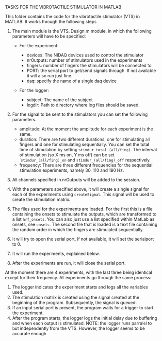 TASKS FOR THE VIBROTACTILE STIMULATOR IN MATLAB

This folder contains the code for the vibrotactile stimulator (VTS) in MATLAB.
It works through the following steps 

1. The main module is the VTS_Design.m module, in which the following parameters 
will have to be specified:

	* For the experiment:
		- devices: The NIDAQ devices used to control the stimulator
		- nrOutputs: number of stimulators used in the experiments
		- fingers: number of fingers the stimulators will be connected to
		- PORT: the serial port to get/send signals through. If not available it will 
			also run just fine.
		- daq: specify the name of a single daq device

	* For the logger:
		- subject: The name of the subject
		- logdir: Path to directory where log files should be saved.

2. For the signal to be sent to the stimulators you can set the following 
   parameters.

   - amplitude: At the moment the amplitude for each experiment is the same.
   - duration: There are two different durations, one for stimulating all fingers
   		and one for stimulating sequentially. You can set the total time of 
   		stimulation by setting `stimdur_total_(all/fing)`. The interval of stimulation
   		(so X ms on, Y ms off) can be set '`stimdur_(all/fing)_on` and 
   		`stimdur_(all/fing)_off` respectively.
   - frequency: There are three different frequencies for the sequential stimulation
   		experiments, namely 30, 110 and 190 Hz. 
   		
   		
3. All channels specified in nrOutputs will be added to the session.

4. With the parameters specified above, it will create a single signal for each of the 
   experiments using `createSignal`. This signal will be used to create the stimulation
   matrix. 

5. The files used for the experiments are loaded. For the first this is a file containing
   the onsets to stimulate the outputs, which are transformed to a list `hrf_onsets`.
   You can also just use a list specified within MatLab as onsets, see `onsets`. The second
   file that is loaded is a text file containing the random order in which the fingers are
   stimulated sequentially.

6. It will try to open the serial port. If not available, it will set the serialport 
   to 0.

5. It will run the experiments, explained below.

6. After the experiments are run, it will close the serial port.

At the moment there are 4 experiments, with the last three being identical except for their
frequency. All experiments go through the same process:

1. The logger indicates the experiment starts and logs all the variables used.
2. The stimulation matrix is created using the signal created at the beginning of the program.
   Subsequently, the signal is queued. 
3. If an input serial port is present, the program waits for a trigger to start the experiment.
4. After the program starts, the logger logs the initial delay due to buffering and when each 
   output is stimulated. NOTE: the logger runs parralel to but independently from the VTS.
   However, the logger seems to be accurate enough.


